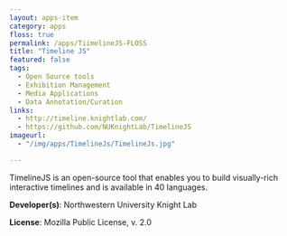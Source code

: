 ```yaml
---
layout: apps-item
category: apps
floss: true
permalink: /apps/TiimelineJS-FLOSS
title: "Timeline JS"
featured: false
tags:
  - Open Source tools
  - Exhibition Management
  - Media Applications
  - Data Annotation/Curation
links:
  - http://timeline.knightlab.com/
  - https://github.com/NUKnightLab/TimelineJS
imageurl:
  - "/img/apps/TimelineJs/TimelineJs.jpg"

---
```


TimelineJS is an open-source tool that enables you to build visually-rich interactive timelines and is available in 40 languages.

**Developer(s)**: Northwestern University Knight Lab

**License**: Mozilla Public License, v. 2.0

